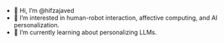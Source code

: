 - 👋 Hi, I’m @hifzajaved
- 👀 I’m interested in human-robot interaction, affective computing, and AI personalization.
- 🌱 I’m currently learning about personalizing LLMs.

<!---
hifzajaved/hifzajaved is a ✨ special ✨ repository because its `README.md` (this file) appears on your GitHub profile.
You can click the Preview link to take a look at your changes.
--->
